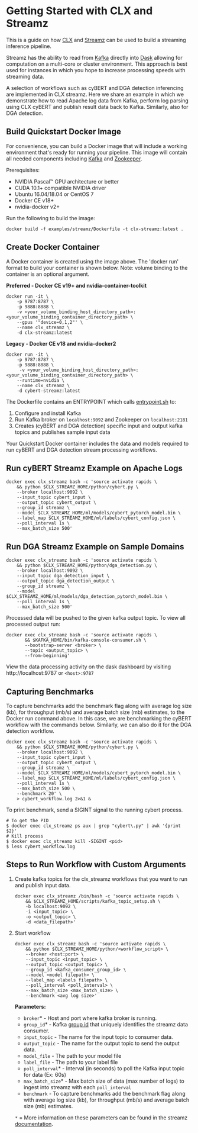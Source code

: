 # Getting Started with CLX and Streamz

This is a guide on how [CLX](https://github.com/rapidsai/clx) and [Streamz](https://streamz.readthedocs.io/en/latest/) can be used to build a streaming inference pipeline.

Streamz has the ability to read from [Kafka](https://kafka.apache.org/) directly into [Dask](https://dask.org/) allowing for computation on a multi-core or cluster environment. This approach is best used for instances in which you hope to increase processing speeds with streaming data.

A selection of workflows such as cyBERT and DGA detection inferencing are implemented in CLX streamz. Here we share an example in which we demonstrate how to read Apache log data from Kafka, perform log parsing using CLX cyBERT and publish result data back to Kafka. Similarly, also for DGA detection.

## Build Quickstart Docker Image
For convenience, you can build a Docker image that will include a working environment that's ready for running your pipeline. This image will contain all needed components including [Kafka](https://kafka.apache.org/) and [Zookeeper](https://zookeeper.apache.org/).

Prerequisites:
* NVIDIA Pascal™ GPU architecture or better
* CUDA 10.1+ compatible NVIDIA driver
* Ubuntu 16.04/18.04 or CentOS 7
* Docker CE v18+
* nvidia-docker v2+

Run the following to build the image:

`
docker build -f examples/streamz/Dockerfile -t clx-streamz:latest .
`

## Create Docker Container

A Docker container is created using the image above. The 'docker run' format to build your container is shown below. Note: volume binding to the container is an optional argument.

**Preferred - Docker CE v19+ and nvidia-container-toolkit**

```
docker run -it \
    -p 9787:8787 \
    -p 9888:8888 \
    -v <your_volume_binding_host_directory_path>:<your_volume_binding_container_directory_path> \
    --gpus '"device=0,1,2"' \
    --name clx_streamz \
    -d clx-streamz:latest
```

**Legacy - Docker CE v18 and nvidia-docker2**

```
docker run -it \
    -p 9787:8787 \
    -p 9888:8888 \
     -v <your_volume_binding_host_directory_path>:<your_volume_binding_container_directory_path> \
    --runtime=nvidia \
    --name clx_streamz \
    -d cybert-streamz:latest
```

The Dockerfile contains an ENTRYPOINT which calls [entrypoint.sh](https://github.com/rapidsai/clx/blob/branch-0.17/examples/streamz/scripts/entrypoint.sh) to:
1. Configure and install Kafka
2. Run Kafka broker on `localhost:9092` and Zookeeper on `localhost:2181`
3. Creates (cyBERT and DGA detection) specific input and output kafka topics and publishes sample input data 

Your Quickstart Docker container includes the data and models required to run cyBERT and DGA detection stream processing workflows.

## Run cyBERT Streamz Example on Apache Logs
```
docker exec clx_streamz bash -c 'source activate rapids \
    && python $CLX_STREAMZ_HOME/python/cybert.py \
    --broker localhost:9092 \
    --input_topic cybert_input \
    --output_topic cybert_output \
    --group_id streamz \
    --model $CLX_STREAMZ_HOME/ml/models/cybert_pytorch_model.bin \
    --label_map $CLX_STREAMZ_HOME/ml/labels/cybert_config.json \
    --poll_interval 1s \
    --max_batch_size 500'
```

## Run DGA Streamz Example on Sample Domains
```
docker exec clx_streamz bash -c 'source activate rapids \
    && python $CLX_STREAMZ_HOME/python/dga_detection.py \
    --broker localhost:9092 \
    --input_topic dga_detection_input \
    --output_topic dga_detection_output \
    --group_id streamz \
    --model $CLX_STREAMZ_HOME/ml/models/dga_detection_pytorch_model.bin \
    --poll_interval 1s \
    --max_batch_size 500'
```

Processed data will be pushed to the given kafka output topic. To view all processed output run:

```
docker exec clx_streamz bash -c 'source activate rapids \
       && $KAFKA_HOME/bin/kafka-console-consumer.sh \
       --bootstrap-server <broker> \
       --topic <output_topic> \
       --from-beginning'
```

View the data processing activity on the dask dashboard by visiting http://localhost:9787 or `<host>:9787`

## Capturing Benchmarks
To capture benchmarks add the benchmark flag along with average log size (kb), for throughput (mb/s) and average batch size (mb) estimates, to the Docker run command above. In this case, we are benchmarking the cyBERT workflow with the commands below. Similarly, we can also do it for the DGA detection workflow.

```
docker exec clx_streamz bash -c 'source activate rapids \
    && python $CLX_STREAMZ_HOME/python/cybert.py \
    --broker localhost:9092 \
    --input_topic cybert_input \
    --output_topic cybert_output \
    --group_id streamz \
    --model $CLX_STREAMZ_HOME/ml/models/cybert_pytorch_model.bin \
    --label_map $CLX_STREAMZ_HOME/ml/labels/cybert_config.json \
    --poll_interval 1s \
    --max_batch_size 500 \
    --benchmark 20' \
    > cybert_workflow.log 2>&1 &
```

To print benchmark, send a SIGINT signal to the running cybert process.
```
# To get the PID
$ docker exec clx_streamz ps aux | grep "cybert\.py" | awk '{print $2}'
# Kill process
$ docker exec clx_streamz kill -SIGINT <pid>
$ less cybert_workflow.log
```

## Steps to Run Workflow with Custom Arguments

1. Create kafka topics for the clx_streamz workflows that you want to run and publish input data.

    ```
    docker exec clx_streamz /bin/bash -c 'source activate rapids \
        && $CLX_STREAMZ_HOME/scripts/kafka_topic_setup.sh \
        -b localhost:9092 \
        -i <input_topic> \
        -o <output_topic> \
        -d <data_filepath>'
    ```
    
2. Start workflow 
    
    ```
    docker exec clx_streamz bash -c 'source activate rapids \
        && python $CLX_STREAMZ_HOME/python/<workflow_script> \
        --broker <host:port> \
        --input_topic <input_topic> \
        --output_topic <output_topic> \
        --group_id <kafka_consumer_group_id> \
        --model <model filepath> \
        --label_map <labels filepath> \
        --poll_interval <poll_interval> \
        --max_batch_size <max_batch_size> \
        --benchmark <avg log size>'
    ```
    **Parameters:**
    - `broker`* - Host and port where kafka broker is running. 
    - `group_id`* - Kafka [group id](https://docs.confluent.io/current/installation/configuration/consumer-configs.html#group.id) that uniquely identifies the streamz data consumer.
    - `input_topic` - The name for the input topic to consumer data.
    - `output_topic` - The name for the output topic to send the output data.
    - `model_file` - The path to your model file
    - `label_file` - The path to your label file
    - `poll_interval`* - Interval (in seconds) to poll the Kafka input topic for data (Ex: 60s)
    - `max_batch_size`* - Max batch size of data (max number of logs) to ingest into streamz with each `poll_interval`
    - `benchmark` - To capture benchmarks add the benchmark flag along with average log size (kb), for throughput (mb/s) and average batch size (mb) estimates.

    ``*`` = More information on these parameters can be found in the streamz [documentation](https://streamz.readthedocs.io/en/latest/api.html#streamz.from_kafka_batched).